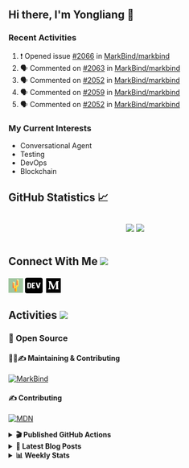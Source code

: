 ## Hi there, I'm Yongliang 👋

### Recent Activities

<!--START_SECTION:activity-->
1. ❗️ Opened issue [#2066](https://github.com/MarkBind/markbind/issues/2066) in [MarkBind/markbind](https://github.com/MarkBind/markbind)
2. 🗣 Commented on [#2063](https://github.com/MarkBind/markbind/issues/2063) in [MarkBind/markbind](https://github.com/MarkBind/markbind)
3. 🗣 Commented on [#2052](https://github.com/MarkBind/markbind/issues/2052) in [MarkBind/markbind](https://github.com/MarkBind/markbind)
4. 🗣 Commented on [#2059](https://github.com/MarkBind/markbind/issues/2059) in [MarkBind/markbind](https://github.com/MarkBind/markbind)
5. 🗣 Commented on [#2052](https://github.com/MarkBind/markbind/issues/2052) in [MarkBind/markbind](https://github.com/MarkBind/markbind)
<!--END_SECTION:activity-->

### My Current Interests

- Conversational Agent
- Testing
- DevOps
- Blockchain

## GitHub Statistics :chart_with_upwards_trend:
<div align="center">
<div style="display: flex; align-items: center; justify-content: center;">

[![](https://github-readme-stats-tlylt.vercel.app/api?username=tlylt&show_icons=true&theme=tokyonight&hide_border=true&locale=en)](https://github.com/tlylt)
[![](https://github-readme-streak-stats.herokuapp.com/?user=tlylt&theme=tokyonight&hide_border=true)](https://github.com/tlylt)
</div>
</div>

## Connect With Me <img src="https://media.giphy.com/media/2wh5K5yE3ulp3xgYcG/giphy-downsized.gif" width="30">

<a href="https://www.yongliangliu.com/" target="_blank"><img align="center" src="static/site-icon.png" alt="yongliangliu.com" height="29" width="29" /></a>
<a href="https://dev.to/tlylt" target="_blank"><img align="center" src="static/dev-badge.svg" alt="dev.to/tlylt" height="35" width="35" /></a>
<a href="https://tlylt.medium.com" target="_blank"><img align="center" src="static/medium.png" alt="tlylt.medium.com" height="35" width="35" /></a>

## Activities <img src="https://media.giphy.com/media/WUlplcMpOCEmTGBtBW/giphy.gif" width="30">

### 🔭 Open Source

#### 👷‍♂️✍️ Maintaining & Contributing
[![MarkBind](https://github-readme-stats-tlylt.vercel.app/api/pin/?username=markbind&repo=markbind)](https://github.com/MarkBind/markbind)

#### ✍️ Contributing
[![MDN](https://github-readme-stats-tlylt.vercel.app/api/pin/?username=mdn&repo=content)](https://github.com/mdn/content)

<details>
<summary> <b>🎬 Published GitHub Actions </b> </summary>

[![install-graphviz](https://github-readme-stats-tlylt.vercel.app/api/pin/?username=tlylt&repo=install-graphviz)](https://github.com/tlylt/install-graphviz)

[![reposense-action](https://github-readme-stats-tlylt.vercel.app/api/pin/?username=tlylt&repo=reposense-action)](https://github.com/tlylt/reposense-action)

[![markbin-action](https://github-readme-stats-tlylt.vercel.app/api/pin/?username=markbind&repo=markbind-action)](https://github.com/MarkBind/markbind-action)

</details>

<details>
<summary> <b>📕 Latest Blog Posts</b> </summary>

<!-- BLOG-POST-LIST:START -->
- [Create VSCode Snippets for Markdown Blog Workflows](https://www.yongliangliu.com/blog/vscode-snippets/)
- [My Journey into Open Source](https://www.yongliangliu.com/blog/my-journey-into-open-source/)
- [Resources for Orbital CP2106 Independent Software Development Project](https://www.yongliangliu.com/blog/orbital-prep/)
- [A Brief Description of Ransomware Attacks](https://www.yongliangliu.com/blog/ransomware-essay/)
- [End of University Year 3 Sem 1](https://www.yongliangliu.com/blog/end-of-year-3-sem-1/)
<!-- BLOG-POST-LIST:END -->

</details>

<details>
<summary> <b>📊 Weekly Stats</b> </summary>

<!--START_SECTION:waka-->
![Code Time](http://img.shields.io/badge/Code%20Time-674%20hrs%2035%20mins-blue)

**🐱 My GitHub Data** 

> 🏆 15 Contributions in the Year 2023
 > 
> 📦 332.4 kB Used in GitHub's Storage 
 > 
> 🚫 Not Opted to Hire
 > 
> 📜 140 Public Repositories 
 > 
> 🔑 26 Private Repositories  
 > 
**I'm an Early 🐤** 

```text
🌞 Morning    329 commits    ███████░░░░░░░░░░░░░░░░░░   30.29% 
🌆 Daytime    258 commits    ██████░░░░░░░░░░░░░░░░░░░   23.76% 
🌃 Evening    417 commits    █████████░░░░░░░░░░░░░░░░   38.4% 
🌙 Night      82 commits     ██░░░░░░░░░░░░░░░░░░░░░░░   7.55%

```
📅 **I'm Most Productive on Friday** 

```text
Monday       148 commits    ███░░░░░░░░░░░░░░░░░░░░░░   13.63% 
Tuesday      86 commits     ██░░░░░░░░░░░░░░░░░░░░░░░   7.92% 
Wednesday    163 commits    ███░░░░░░░░░░░░░░░░░░░░░░   15.01% 
Thursday     163 commits    ███░░░░░░░░░░░░░░░░░░░░░░   15.01% 
Friday       237 commits    █████░░░░░░░░░░░░░░░░░░░░   21.82% 
Saturday     155 commits    ███░░░░░░░░░░░░░░░░░░░░░░   14.27% 
Sunday       134 commits    ███░░░░░░░░░░░░░░░░░░░░░░   12.34%

```


📊 **This Week I Spent My Time On** 

```text
⌚︎ Time Zone: Asia/Singapore

💬 Programming Languages: 
Markdown                 13 hrs 30 mins      █████████████░░░░░░░░░░░░   54.1% 
TypeScript               8 hrs 28 mins       ████████░░░░░░░░░░░░░░░░░   33.98% 
JavaScript               1 hr 49 mins        █░░░░░░░░░░░░░░░░░░░░░░░░   7.29% 
JSON                     51 mins             ░░░░░░░░░░░░░░░░░░░░░░░░░   3.45% 
Other                    8 mins              ░░░░░░░░░░░░░░░░░░░░░░░░░   0.6%

```


 Last Updated on 05/01/2023 00:37:34 UTC
<!--END_SECTION:waka-->

</details>
